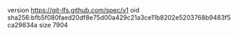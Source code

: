 version https://git-lfs.github.com/spec/v1
oid sha256:bfb5f080faed20df8e75d00a429c21a3ce11b8202e5203768b9483f5ca29834a
size 7904
